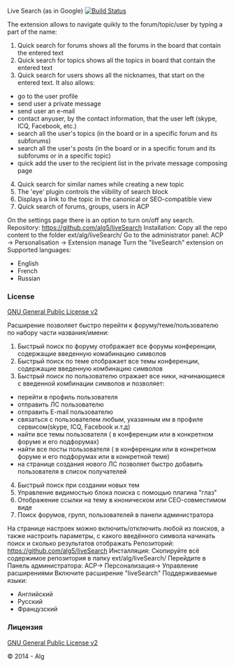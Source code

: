 
Live Search (as in Google)
[![Build Status](https://travis-ci.org/alg5/liveSearch.svg?branch=master)](https://travis-ci.org/alg5/liveSearch)

The extension allows to navigate quikly to the forum/topic/user by typing a part of the name:
1. Quick search for forums shows all the forums in the board that contain the entered text
2. Quick search for topics shows all the topics in board that contain the entered text
3. Quick search for users shows all the nicknames, that start on the entered text. It also allows:
- go to the user profile
- send user a private message
- send user an e-mail
- contact anyuser, by the contact information, that the user left (skype, ICQ, Facebook, etc.)
- search all the user's topics (in the board or in a specific forum and its subforums)
- search all the user's posts (in the board or in a specific forum and its subforums or in a specific topic)
- quick add the user to the recipient list in the private message composing page 
4. Quick search for similar names while creating a new topic
5. The 'eye' plugin controls the viibility of search block
6. Displays a link to the topic in the canonical or  SEO-compatible view
7. Quick search of forums, groups, users in ACP

On the settings page there is an option to turn on/off any search.
Repository: https://github.com/alg5/liveSearch
Installation:
Copy all the repo content to the folder ext/alg/liveSearch/
Go to the administrator panel: ACP -> Personalisation -> Extension manage
Turn the "liveSearch" extension on
Supported languages:
- English
- French
- Russian

### License
[GNU General Public License v2](http://opensource.org/licenses/GPL-2.0)

Расширение позволяет быстро перейти к форуму/теме/пользователю по набору части названия/имени:
1. Быстрый поиск по форуму отображает все форумы конференции, содержащие введенную комабинацию символов
2. Быстрый поиск по теме отображает все темы конференции, содержащие введенную комбинацию символов
3. Быстрый поиск по пользователю отражает все ники, начинающиеся с введенной комбинации символов и позволяет:
- перейти в профиль пользователя
- отправить ЛС пользователю
- отправить E-mail пользователю
- связаться с пользователем любым, указанным им в профиле сервисом(skype, ICQ, Facebook и.т.д)
- найти все темы пользователя ( в конференции или в конкретном форуме и его подфорумах)
- найти все посты пользователя ( в конференции или в конкретном форуме и его подфорумах или в конкретной теме) 
- на странице создания нового ЛС позволяет быстро добавить пользователя в список получателей
4. Быстрый поиск при создании новых тем
5. Управление видимостью блока поиска с помощью плагина "глаз" 
6. Отображение ссылки на тему в кноническом или СЕО-совместимом виде
7. Поиск форумов, групп, пользователей в панели администратора

На странице настроек можно включить/отключить любой из поисков, а также настроить параметры, с какого введённого символа начинать поиск и сколько результатов отображать
Репозиторий: https://github.com/alg5/liveSearch
Инсталляция:
Скопируйте всё содержимое репозитория в папку ext/alg/liveSearch/
Перейдите в Панель администратора: АСР-> Персонализация-> Управление расширениями 
Включите расширение "liveSearch"
Поддерживаемые языки:
- Английский
- Русский
- Французский

### Лицензия
[GNU General Public License v2](http://opensource.org/licenses/GPL-2.0)


© 2014 - Alg

